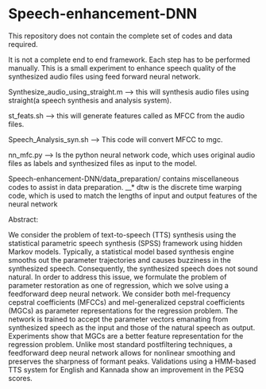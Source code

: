 # Speech-enhancement-DNN

This repository does not contain the complete set of codes and data required.

It is not a complete end to end framework. Each step has to be performed manually.
This is a small experiment to enhance speech quality of the synthesized audio files using feed forward neural network.

Synthesize_audio_using_straight.m --> this will synthesis audio files using straight(a speech synthesis and analysis system).

st_feats.sh --> this will generate features called as MFCC from the audio files.

Speech_Analysis_syn.sh --> This code will convert MFCC to mgc.

nn_mfc.py --> Is the python neural network code, which uses original audio files as labels and synthesized files as input to the model.

Speech-enhancement-DNN/data_preparation/ contains miscellaneous codes to assist in data preparation.
__*  dtw is the discrete time warping code, which is used to match the lengths of input and output features of the neural network

Abstract:

We consider the problem of text-to-speech (TTS) synthesis using the
statistical parametric speech synthesis (SPSS) framework using hidden
Markov models. Typically, a statistical model based synthesis engine
smooths out the parameter trajectories and causes buzziness in the
synthesized speech. Consequently, the synthesized speech does not sound
natural. In order to address this issue, we formulate the problem of
parameter restoration as one of regression, which we solve using a
feedforward deep neural network. We consider both mel-frequency cepstral
coefficients (MFCCs) and mel-generalized cepstral coefficients (MGCs) as
parameter representations for the regression problem. The network is
trained to accept the parameter vectors emanating from synthesized speech
as the input and those of the natural speech as output. Experiments show
that MGCs are a better feature representation for the regression problem.
Unlike most standard postfiltering techniques, a feedforward deep neural
network allows for nonlinear smoothing and preserves the sharpness of
formant peaks. Validations using a HMM-based TTS system for English and
Kannada show an improvement in the PESQ scores.

